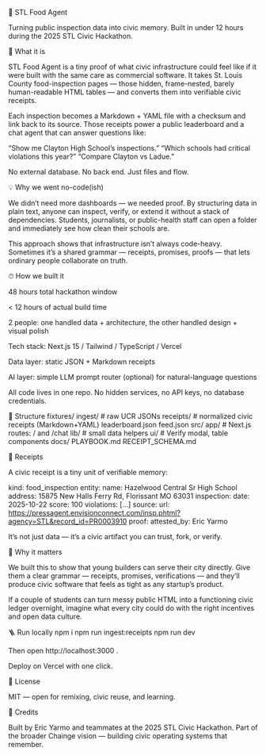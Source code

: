 🧭 STL Food Agent

Turning public inspection data into civic memory.
Built in under 12 hours during the 2025 STL Civic Hackathon.

👀 What it is

STL Food Agent is a tiny proof of what civic infrastructure could feel like if it were built with the same care as commercial software.
It takes St. Louis County food-inspection pages — those hidden, frame-nested, barely human-readable HTML tables — and converts them into verifiable civic receipts.

Each inspection becomes a Markdown + YAML file with a checksum and link back to its source.
Those receipts power a public leaderboard and a chat agent that can answer questions like:

“Show me Clayton High School’s inspections.”
“Which schools had critical violations this year?”
“Compare Clayton vs Ladue.”

No external database. No back end. Just files and flow.

💡 Why we went no-code(ish)

We didn’t need more dashboards — we needed proof.
By structuring data in plain text, anyone can inspect, verify, or extend it without a stack of dependencies.
Students, journalists, or public-health staff can open a folder and immediately see how clean their schools are.

This approach shows that infrastructure isn’t always code-heavy. Sometimes it’s a shared grammar — receipts, promises, proofs — that lets ordinary people collaborate on truth.

⏱ How we built it

48 hours total hackathon window

< 12 hours of actual build time

2 people: one handled data + architecture, the other handled design + visual polish

Tech stack: Next.js 15 / Tailwind / TypeScript / Vercel

Data layer: static JSON + Markdown receipts

AI layer: simple LLM prompt router (optional) for natural-language questions

All code lives in one repo.
No hidden services, no API keys, no database credentials.

📂 Structure
fixtures/
  ingest/        # raw UCR JSONs
  receipts/      # normalized civic receipts (Markdown+YAML)
  leaderboard.json
  feed.json
src/
  app/           # Next.js routes: / and /chat
  lib/           # small data helpers
  ui/            # Verify modal, table components
docs/
  PLAYBOOK.md
  RECEIPT_SCHEMA.md

🧾 Receipts

A civic receipt is a tiny unit of verifiable memory:

kind: food_inspection
entity:
  name: Hazelwood Central Sr High School
  address: 15875 New Halls Ferry Rd, Florissant MO 63031
inspection:
  date: 2025-10-22
  score: 100
  violations: [...]
source:
  url: https://pressagent.envisionconnect.com/insp.phtml?agency=STL&record_id=PR0003910
proof:
  attested_by: Eric Yarmo


It’s not just data — it’s a civic artifact you can trust, fork, or verify.

🧠 Why it matters

We built this to show that young builders can serve their city directly.
Give them a clear grammar — receipts, promises, verifications — and they’ll produce civic software that feels as tight as any startup’s product.

If a couple of students can turn messy public HTML into a functioning civic ledger overnight, imagine what every city could do with the right incentives and open data culture.

🪜 Run locally
npm i
npm run ingest:receipts
npm run dev


Then open http://localhost:3000
.

Deploy on Vercel with one click.

🪪 License

MIT — open for remixing, civic reuse, and learning.

🙌 Credits

Built by Eric Yarmo and teammates at the 2025 STL Civic Hackathon.
Part of the broader Chainge vision — building civic operating systems that remember.